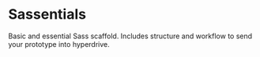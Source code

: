 Sassentials
===========

Basic and essential Sass scaffold. Includes structure and workflow to send your prototype into hyperdrive.
